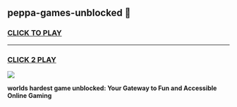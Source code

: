 
## peppa-games-unblocked 👋
<h3>
<a href="https://premium.freeplayer.one?title=peppa-games-unblocked&ref=14F">CLICK TO PLAY</a></h3>
<hr>

<h3>
<a href="https://premium.freeplayer.one?title=peppa-games-unblocked&ref=14F">CLICK 2 PLAY</a>
  
</h3>

<a href="https://premium.freeplayer.one?title=peppa-games-unblocked&ref=12F/"><img src="https://clearcache.store/games.png"></a>


**worlds hardest game unblocked: Your Gateway to Fun and Accessible Online Gaming**
